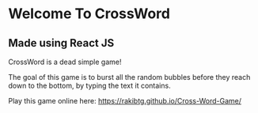 # Welcome To CrossWord
## Made using React JS
CrossWord is a dead simple game!

The goal of this game is to burst all the random bubbles before they reach down to the bottom, 
by typing the text it contains.

Play this game online here: https://rakibtg.github.io/Cross-Word-Game/ 
